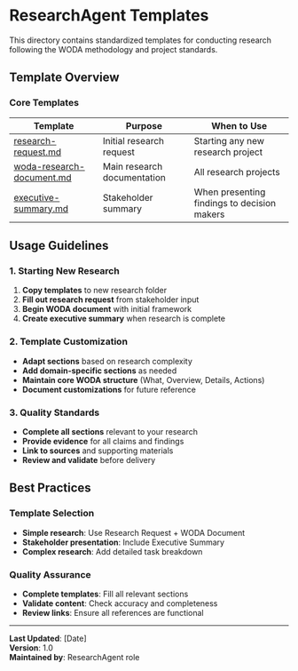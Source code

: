 # ResearchAgent Templates

This directory contains standardized templates for conducting research following the WODA methodology and project standards.

## Template Overview

### Core Templates
| Template | Purpose | When to Use |
|----------|---------|-------------|
| [research-request.md](./research-request.md) | Initial research request | Starting any new research project |
| [woda-research-document.md](./woda-research-document.md) | Main research documentation | All research projects |
| [executive-summary.md](./executive-summary.md) | Stakeholder summary | When presenting findings to decision makers |

## Usage Guidelines

### 1. Starting New Research
1. **Copy templates** to new research folder
2. **Fill out research request** from stakeholder input
3. **Begin WODA document** with initial framework
4. **Create executive summary** when research is complete

### 2. Template Customization
- **Adapt sections** based on research complexity
- **Add domain-specific sections** as needed
- **Maintain core WODA structure** (What, Overview, Details, Actions)
- **Document customizations** for future reference

### 3. Quality Standards
- **Complete all sections** relevant to your research
- **Provide evidence** for all claims and findings
- **Link to sources** and supporting materials
- **Review and validate** before delivery

## Best Practices

### Template Selection
- **Simple research**: Use Research Request + WODA Document
- **Stakeholder presentation**: Include Executive Summary
- **Complex research**: Add detailed task breakdown

### Quality Assurance
- **Complete templates**: Fill all relevant sections
- **Validate content**: Check accuracy and completeness
- **Review links**: Ensure all references are functional

---

**Last Updated**: [Date]  
**Version**: 1.0  
**Maintained by**: ResearchAgent role
